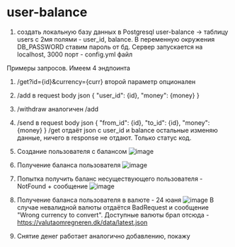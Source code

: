 # user-balance
1. создать локальную базу данных в Postgresql user-balance -> таблицу users с 2мя полями - user_id, balance.
В переменную окружения DB_PASSWORD ставим пароль от бд.
Сервер запускается на localhost, 3000 порт - config.yml файл

Примеры запросов.
Имеем 4 эндпоинта
1. /get?id={id}&currency={curr}
второй параметр опционален
2. /add
в request body json
{
"user_id": {id},
"money": {money}
}
3. /withdraw аналогичен /add
4. /send
в request body json
{
"from_id": {id},
"to_id": {id},
"money":{money}
}
/get отдаёт json с user_id и balance
остальные изменяю данные, ничего в response не отдают. Только статус код.

1. Создание пользователя с балансом ![image](https://user-images.githubusercontent.com/61359396/192157509-237c66d1-3ae5-47c9-a904-e1329fe2a032.png)
2. Получение баланса пользователя ![image](https://user-images.githubusercontent.com/61359396/192157567-6b77dd91-366c-4477-b39f-433c5a57e335.png)
3. Попытка получить баланс несуществующего пользователя - NotFound + сообщение ![image](https://user-images.githubusercontent.com/61359396/192157614-e769cf47-7bf2-4d63-a016-0e2457e837c2.png)
4. Получение баланса пользователя в валюте - 24 юаня ![image](https://user-images.githubusercontent.com/61359396/192157655-9f93d672-b975-4429-bb81-88ddeb253e5d.png)
В случае невалидной валюты отдаётся BadRequest и сообщение "Wrong currency to convert". Доступные валюты брал отсюда - https://valutaomregneren.dk/data/latest.json
5. Снятие денег работает аналогично добавлению, покажу
